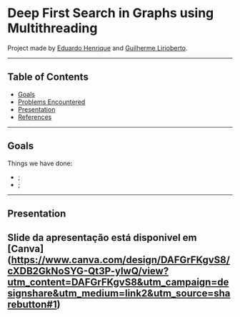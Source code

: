 # Deep First Search in Graphs using Multithreading

Project made by [Eduardo Henrique](https://github.com/ed-henrique) and [Guilherme Lirioberto](https://github.com/Liriogui).

---

## Table of Contents

- [Goals](#goals)
- [Problems Encountered](#problems-encountered)
- [Presentation](#presentation)
- [References](#references)

---

## Goals

Things we have done:
- ;
- ;

---

## Presentation

Slide da apresentação está disponivel em  [Canva] (https://www.canva.com/design/DAFGrFKgvS8/cXDB2GkNoSYG-Qt3P-yIwQ/view?utm_content=DAFGrFKgvS8&utm_campaign=designshare&utm_medium=link2&utm_source=sharebutton#1)
---

